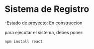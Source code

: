 <h1> Sistema de Registro</h1>

-Estado de proyecto: En construccion 

para ejecutar el sistema, debes poner:

```npm install react```
